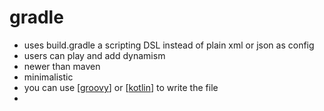 # gradle

- uses build.gradle a scripting DSL instead of plain xml or json as config
- users can play and add dynamism
- newer than maven
- minimalistic
- you can use [[groovy]] or [[kotlin]] to write the file
-

[//begin]: # "Autogenerated link references for markdown compatibility"
[groovy]: groovy "groovy"
[kotlin]: kotlin "kotlin"
[//end]: # "Autogenerated link references"